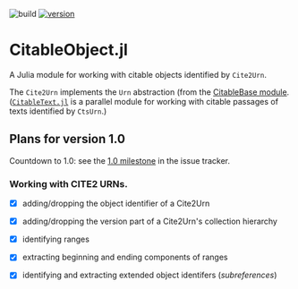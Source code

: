 ![build](https://github.com/cite-architecture/CitableObject.jl/actions/workflows/Documentation.yml/badge.svg) [![version](https://juliahub.com/docs/CitableObject/version.svg)](https://juliahub.com/ui/Packages/CitableObject/bOWvg)


# CitableObject.jl

A Julia module for working with citable objects identified by `Cite2Urn`.  

The `Cite2Urn` implements the `Urn` abstraction (from the [CitableBase module](https://cite-architecture.github.io/CitableBase.jl/stable/).  ([`CitableText.jl`](https://cite-architecture.github.io/CitableText.jl/stable/) is a parallel module for working with citable passages of texts identified by `CtsUrn`.)


## Plans for version 1.0

Countdown to 1.0:  see the [1.0 milestone](https://github.com/cite-architecture/CitableObject.jl/milestone/1) in the issue tracker.

### Working with CITE2 URNs.


- [x] adding/dropping the object identifier of a Cite2Urn
- [x] adding/dropping the version part of a Cite2Urn's collection hierarchy
- [x] identifying ranges
- [x] extracting beginning and ending components of ranges
- [x] identifying and extracting extended object identifers (*subreferences*)

